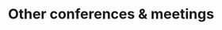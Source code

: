 ---
title: Other conferences & meetings
parent: events
order: 2
sitemap:
  priority: 1
  changefreq: 'weekly'

sections:

   - file: presentations
     layout: text     
---